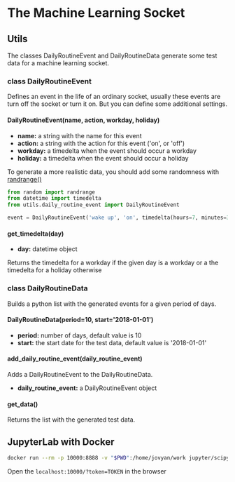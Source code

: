 # The Machine Learning Socket


## Utils 
The classes DailyRoutineEvent and DailyRoutineData generate some test data for a machine learning socket.
  
  
### class DailyRoutineEvent
Defines an event in the life of an ordinary socket, usually these events are turn off the socket or turn it on. But you can define some additional settings.


#### DailyRoutineEvent(name, action, workday, holiday)

* **name:** a string with the name for this event
* **action:** a string with the action for this event ('on', or 'off')
* **workday:** a timedelta when the event should occur a workday 
* **holiday:** a timedelta when the event should occur a holiday 

To generate a more realistic data, you should add some randomness with [randrange()](https://docs.python.org/3.7/library/random.html?highlight=randrange#random.randrange)

````python
from random import randrange
from datetime import timedelta
from utils.daily_routine_event import DailyRoutineEvent

event = DailyRoutineEvent('wake up', 'on', timedelta(hours=7, minutes=30 + randrange(-10, 10)), timedelta(hours=10, minutes=randrange(-30, 30)))
````

#### get_timedelta(day)

* **day:** datetime object

Returns the timedelta for a workday if the given day is a workday or a the timedelta for a holiday otherwise


### class DailyRoutineData
Builds a python list with the generated events for a given period of days.

#### DailyRoutineData(period=10, start='2018-01-01')

* **period:** number of days, default value is 10
* **start:** the start date for the test data, default value is '2018-01-01'


#### add_daily_routine_event(daily_routine_event)

Adds a DailyRoutineEvent to the DailyRoutineData.

* **daily_routine_event:** a DailyRoutineEvent object


#### get_data()

Returns the list with the generated test data.


## JupyterLab with Docker
```bash
docker run --rm -p 10000:8888 -v "$PWD":/home/jovyan/work jupyter/scipy-notebook:latest start.sh jupyter lab
```

Open the ```localhost:10000/?token=TOKEN``` in the browser